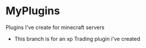 # MyPlugins
Plugins I've create for minecraft servers

- This branch is for an xp Trading plugin i've created
